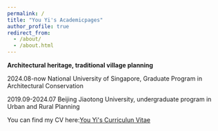 ```yaml
---
permalink: /
title: "You Yi's Academicpages"
author_profile: true
redirect_from: 
  - /about/
  - /about.html
---
```


**Architectural heritage, traditional village planning**

2024.08-now      National University of Singapore, Graduate Program in Architectural Conservation

2019.09-2024.07  Beijing Jiaotong University, undergraduate program in Urban and Rural Planning

You can find my CV here:[You Yi's Curriculun Vitae](../assets/Curriculum_Vitae.pdf)
